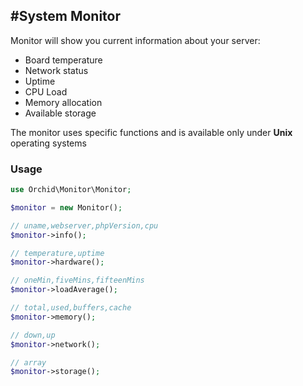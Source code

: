 #System Monitor
----------

Monitor will show you current information about your server:

* Board temperature
* Network status
* Uptime
* CPU Load
* Memory allocation
* Available storage

The monitor uses specific functions and is available only under  **Unix** operating systems

### Usage

```php
use Orchid\Monitor\Monitor;

$monitor = new Monitor();

// uname,webserver,phpVersion,cpu
$monitor->info();

// temperature,uptime
$monitor->hardware();

// oneMin,fiveMins,fifteenMins
$monitor->loadAverage();

// total,used,buffers,cache
$monitor->memory();

// down,up
$monitor->network();

// array
$monitor->storage();
```
